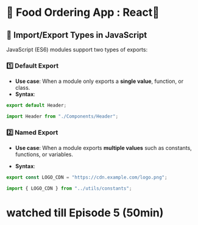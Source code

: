 # 🍔 Food Ordering App : React🚀

## 🔄 Import/Export Types in JavaScript

JavaScript (ES6) modules support two types of exports:

### 1️⃣ Default Export

- **Use case**: When a module only exports a **single value**, function, or class.
- **Syntax**:

```js
export default Header;

import Header from "./Components/Header";
```

### 2️⃣ Named Export

- **Use case**: When a module exports **multiple values** such as constants, functions, or variables.

- **Syntax**:

```js
export const LOGO_CDN = "https://cdn.example.com/logo.png";

import { LOGO_CDN } from "../utils/constants";
```

# watched till Episode 5 (50min)
